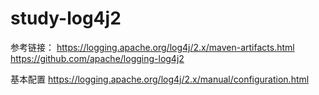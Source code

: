 # study-log4j2 #

参考链接：
https://logging.apache.org/log4j/2.x/maven-artifacts.html
https://github.com/apache/logging-log4j2


基本配置
https://logging.apache.org/log4j/2.x/manual/configuration.html
